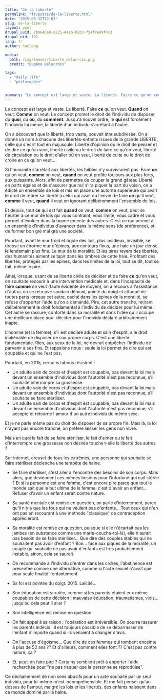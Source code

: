 ```yaml
---
title: "De la liberté"
permalink: "fr/posts/de-la-liberte.html"
date: "2015-05-12T12:03"
slug: de-la-liberte
layout: post
drupal_uuid: 2b9640a8-a225-4aeb-b6b3-f54fce49f4c3
drupal_nid: 132
lang: fr
author: haclong

media:
  path: /img/teaser/liberte_delacroix.png
  credit: "Eugène Delacroix"

tags:
  - "daily life"
  - "philosophie"


summary: "Le concept est large et vaste. La liberté. Faire ce qu'on veut. Quand on veut. Comme on veut. Le concept promet le droit de l'individu de disposer du quoi, du où, du comment. Jusqu'à nouvel ordre, le qui est forcément l'individu lui même, la liberté d'un individu s'arrêtant à l'autre."
---
```


Le concept est large et vaste. La liberté. Faire **ce** qu'on veut. **Quand** on veut. **Comme** on veut. Le concept promet le droit de l'individu de disposer du **quoi**, du **où**, du **comment**. Jusqu'à nouvel ordre, le **qui** est forcément l'individu lui même, la liberté d'un individu s'arrêtant à l'autre.

On a découvert que la liberté, trop vaste, pouvait être subdivisée. On a donné un nom à chacune des libertés-enfants issues de la grande LIBERTE, celle qui s'écrit tout en majuscule. Liberté d'opinion ou le droit de penser et de dire ce qu'on veut, liberté civile ou le droit de faire ce qu'on veut, liberté de circulation ou le droit d'aller où on veut, liberté de culte ou le droit de croire en ce qu'on veut...

Si l'humanité s'arrêtait aux libertés, les faibles n'y survivraient pas. Faire **ce** qu'on veut, **comme** on veut, **quand** on veut profite toujours aux plus forts, aux puissants. Alors, afin de permettre de couper le grand gâteau Liberté en parts égales et de s'assurer que nul n'ira piquer la part du voisin, on a édicté un ensemble de lois et mis en place une autorité supérieure qui avait le droit de retirer sa liberté à celui qui avait eu l'envie de faire **ce** qu'il veut, **comme** il veut, **quand** il veut en ignorant délibéremment l'ensemble de lois.

Et depuis, tout **ce** qui est fait **quand** on veut, **comme** on veut, peut se heurter à ce mur de lois qui vous contraint, vous limite, vous cadre et vous permet d'évoluer dans la bonne entente des autres. C'est ce qui permet à un ensemble d'individus d'avancer dans le même sens (de préférence), et de former bon gré mal gré une société.

Pourtant, avant le mur froid et rigide des lois, plus insidieux, invisible, se dresse un énorme mur d'épines, aux contours flous, une haie un jour dense, le lendemain plus fine. Le mur de la moralité. Et les pires revers des libertés, des humanités aiment se tapir dans les ombres de cette haie. Profitant des libertés, protégés par les épines, dans les limites de la loi, tout se dit, tout se fait, même le pire.

Ainsi, lorsque, usant de sa liberté civile de décider et de faire **ce** qu'on veut, on souhaite recourir à une intervention médicale et, dans l'incapacité de faire **comme** on veut (faute évidente de moyen), on a recours à l'assistance d'autrui, on se retrouve soudain démuni, pointé du doigt et attaqué de toutes parts lorsque cet autre, caché dans les épines de la moralité, se refuse d'apporter l'aide qu'on a demandé. Pire, cet autre tranche, retirant délibéremment le droit fondamental à l'individu de décider pour lui même. Cet autre se rassure, conforté dans sa moralité et dans l'idée qu'il occupe une meilleure place pour décider pour l'individu déclaré arbitrairement inapte.

L'homme (et la femme), s'il est déclaré adulte et sain d'esprit, a le droit inaliénable de disposer de son propre corps. C'est une liberté fondamentale. Rien, aux yeux de la loi, ne devrait empêcher l'individu de parvenir à ses fins. Et rappelons nous : seule la loi permet de dire qui est coupable et qui ne l'est pas.

Pourtant, en 2015, certains tabous résistent :

- Un adulte sain de corps et d'esprit est coupable, pas devant la loi mais devant un ensemble d'individus dont l'autorité n'est pas reconnue, s'il souhaite interrompre sa grossesse.
- Un adulte sain de corps et d'esprit est coupable, pas devant la loi mais devant un ensemble d'individus dont l'autorité n'est pas reconnue, s'il souhaite se faire stériliser.
- Un adulte sain de corps et d'esprit est coupable, pas devant la loi mais devant un ensemble d'individus dont l'autorité n'est pas reconnue, s'il accepte et retourne l'amour d'un autre individu du même sexe.

Et je ne parle même pas du droit de disposer de sa propre fin. Mais là, la loi n'ayant pas encore tranché, on préfère laisser les gens non vivre.

Mais en quoi le fait de se faire stériliser, le fait d'aimer ou le fait d'interrompre une grossesse non désirée touche t-elle la liberté des autres ?

Sur internet, creuset de tous les extrêmes, une personne qui souhaite se faire stériliser déclenche une tempête de haine.

- Se faire stériliser, c'est aller à l'encontre des besoins de son corps. Mais alors, que deviennent ces mêmes besoins pour l'infortuné qui nait stérile ? Et si la personne est une femme, c'est encore pire parce que tout le monde sait que le but ultime de la femme, c'est d'avoir un enfant... Refuser d'avoir un enfant serait contre nature.
- Sa santé mentale est remise en question, on parle d'internement, parce qu'il n'y a que les fous qui ne veulent pas d'enfants... Tout ceux qui n'en ont pas en recourant à une méthode "classique" de contraception apprécieront.
- Sa moralité est remise en question, puisque si elle n'écartait pas les jambes (en substance comme une marie-couche-toi-là), elle n'aurait pas besoin de se faire stériliser... Que dire des couples stables qui ne souhaitent pas avoir d'enfant ? Bon... face aux piques de la moralité, un couple qui souhaite ne pas avoir d'enfants est très probablement instable, sinon, cela se saurait.
- On recommande à l'individu d'entrer dans les ordres, l'abstinence est présentée comme une alternative, comme si l'acte sexuel n'avait que pour seule finalité l'enfantement.
- Sa foi est pointée du doigt. 2015. Laïcité...
- Son éducation est scrutée, comme si les parents étaient eux même coupables de cette décision : mauvaise éducation, traumatismes, viols... jusqu'où cela peut il aller ?
- Son intelligence est remise en question
- On fait appel à sa raison : l'opération est irréversible. On pourra rassurer les parents indécis : il est toujours possible de se débarrasser de l'enfant n'importe quand si ils venaient à changer d'avis.
- On l'accuse d'égoïsme... Que dire de ces femmes qui tombent enceinte à plus de 50 ans ?? Et d'ailleurs, comment elles font ?? C'est pas contre nature, ça ?

- Et, peut-on faire pire ? Certains semblent prêt à apporter l'aide recherchée pour "ne pas risquer que la personne se reproduise".

Ce déchaînement de non sens abusifs pour un acte souhaité par un seul individu, pour lui même m'est incompréhensible. Et me fait penser qu'au dessus de l'amour, malgré les lois et les libertés, des enfants naissent dans ce monde dominé par la haine.
